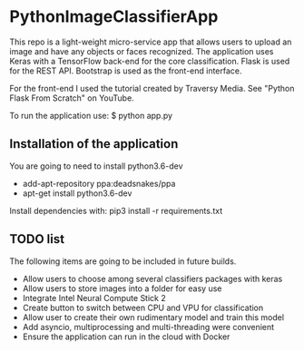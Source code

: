 # PythonImageClassifierApp

This repo is a light-weight micro-service app that allows users to upload an image and have any objects or faces recognized. The application uses Keras with a TensorFlow back-end for the core classification. Flask is used for the REST API. Bootstrap is used as the front-end interface.

For the front-end I used the tutorial created by Traversy Media. See "Python Flask From Scratch" on YouTube.

To run the application use:
$ python app.py

## Installation of the application
You are going to need to install python3.6-dev

* add-apt-repository ppa:deadsnakes/ppa
* apt-get install python3.6-dev

Install dependencies with: pip3 install -r requirements.txt

## TODO list

The following items are going to be included in future builds.
* Allow users to choose among several classifiers packages with keras
* Allow users to store images into a folder for easy use
* Integrate Intel Neural Compute Stick 2
* Create button to switch between CPU and VPU for classification
* Allow user to create their own rudimentary model and train this model
* Add asyncio, multiprocessing and multi-threading were convenient
* Ensure the application can run in the cloud with Docker
